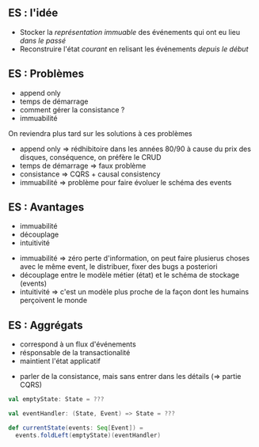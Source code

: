 ## ES : l'idée

* Stocker la *représentation immuable* <!-- .element: class="fragment highlight-green" data-fragment-index="1" --> des événements qui ont eu lieu *dans le passé*<!-- .element: class="fragment highlight-green" data-fragment-index="2" -->
* Reconstruire l'état *courant*<!-- .element: class="fragment highlight-blue" data-fragment-index="3" --> en relisant les événements *depuis le début*<!-- .element: class="fragment highlight-red" data-fragment-index="4" -->




## ES : Problèmes

* append only
* temps de démarrage
* comment gérer la consistance ?
* immuabilité 

<aside class="notes">
    On reviendra plus tard sur les solutions à ces problèmes
    <ul>
        <li>append only => rédhibitoire dans les années 80/90 à cause du prix des disques, conséquence, on préfère le CRUD</li>
        <li>temps de démarrage => faux problème</li>
        <li>consistance => CQRS + causal consistency</li>
        <li>immuabilité => problème pour faire évoluer le schéma des events</li>
    </ul>
</aside>




## ES : Avantages

* immuabilité
* découplage
* intuitivité

<aside class="notes">
    <ul>
        <li>immuabilité => zéro perte d'information, on peut faire plusierus choses avec le même event, le distribuer, fixer des bugs a posteriori</li>
        <li>découplage entre le modèle métier (état) et le schéma de stockage (events)</li>
        <li>intuitivité => c'est un modèle plus proche de la façon dont les humains perçoivent le monde</li>
    </ul>
</aside>



## ES : Aggrégats

* correspond à un flux d'événements
* résponsable de la transactionalité
* maintient l'état applicatif

<aside class="notes">
    <ul>
        <li>parler de la consistance, mais sans entrer dans les détails (=> partie CQRS)</li>
    </ul>
</aside>



```scala
val emptyState: State = ???

val eventHandler: (State, Event) => State = ???

def currentState(events: Seq[Event]) =
  events.foldLeft(emptyState)(eventHandler)
```